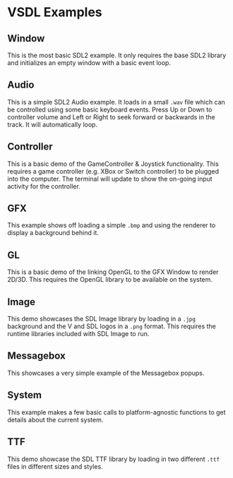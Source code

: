 # VSDL Examples

## Window

This is the most basic SDL2 example. It only requires the base SDL2 library and initializes an empty window with a basic event loop.

## Audio

This is a simple SDL2 Audio example. It loads in a small `.wav` file which can be controlled using some basic keyboard events. Press Up or Down to controller volume and Left or Right to seek forward or backwards in the track. It will automatically loop.

## Controller

This is a basic demo of the GameController & Joystick functionality. This requires a game controller (e.g. XBox or Switch controller) to be plugged into the computer. The terminal will update to show the on-going input activity for the controller.

## GFX

This example shows off loading a simple `.bmp` and using the renderer to display a background behind it.

## GL

This is a basic demo of the linking OpenGL to the GFX Window to render 2D/3D. This requires the OpenGL library to be available on the system.

## Image

This demo showcases the SDL Image library by loading in a `.jpg` background and the V and SDL logos in a `.png` format. This requires the runtime libraries included with SDL Image to run.

## Messagebox

This showcases a very simple example of the Messagebox popups.

## System

This example makes a few basic calls to platform-agnostic functions to get details about the current system.

## TTF

This demo showcase the SDL TTF library by loading in two different `.ttf` files in different sizes and styles.